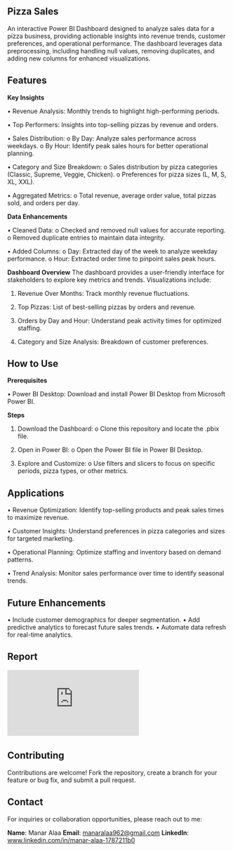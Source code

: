 ## Pizza Sales
An interactive Power BI Dashboard designed to analyze sales data for a pizza business, providing actionable insights into revenue trends, customer preferences, and operational performance. The dashboard leverages data preprocessing, including handling null values, removing duplicates, and adding new columns for enhanced visualizations.

## Features
**Key Insights**

•	Revenue Analysis: Monthly trends to highlight high-performing periods.

•	Top Performers: Insights into top-selling pizzas by revenue and orders.

•	Sales Distribution:
o	By Day: Analyze sales performance across weekdays.
o	By Hour: Identify peak sales hours for better operational planning.

•	Category and Size Breakdown:
o	Sales distribution by pizza categories (Classic, Supreme, Veggie, Chicken).
o	Preferences for pizza sizes (L, M, S, XL, XXL).

•	Aggregated Metrics:
o	Total revenue, average order value, total pizzas sold, and orders per day.


**Data Enhancements**

•	Cleaned Data:
o	Checked and removed null values for accurate reporting.
o	Removed duplicate entries to maintain data integrity.

•	Added Columns:
o	Day: Extracted day of the week to analyze weekday performance.
o	Hour: Extracted order time to pinpoint sales peak hours.

**Dashboard Overview**
The dashboard provides a user-friendly interface for stakeholders to explore key metrics and trends. Visualizations include:

1.	Revenue Over Months: Track monthly revenue fluctuations.

2.	Top Pizzas: List of best-selling pizzas by orders and revenue.

3.	Orders by Day and Hour: Understand peak activity times for optimized staffing.

4.	Category and Size Analysis: Breakdown of customer preferences.


## How to Use
**Prerequisites**

•	Power BI Desktop: Download and install Power BI Desktop from Microsoft Power BI.


**Steps**

1.	Download the Dashboard:
o	Clone this repository and locate the .pbix file.

2.	Open in Power BI:
o	Open the Power BI file in Power BI Desktop.

3.	Explore and Customize:
o	Use filters and slicers to focus on specific periods, pizza types, or other metrics.


## Applications

•	Revenue Optimization: Identify top-selling products and peak sales times to maximize revenue.

•	Customer Insights: Understand preferences in pizza categories and sizes for targeted marketing.

•	Operational Planning: Optimize staffing and inventory based on demand patterns.

•	Trend Analysis: Monitor sales performance over time to identify seasonal trends.


## Future Enhancements
•	Include customer demographics for deeper segmentation.
•	Add predictive analytics to forecast future sales trends.
•	Automate data refresh for real-time analytics.

## Report
![Pizza Sales](https://github.com/manar448/Pizza-Sales/blob/main/Manar%20Alaa%20-%20dashboard.pdf)

## Contributing
Contributions are welcome! Fork the repository, create a branch for your feature or bug fix, and submit a pull request.

## Contact
For inquiries or collaboration opportunities, please reach out to me:

**Name**: Manar Alaa 
**Email**: manaralaa962@gmail.com 
**LinkedIn**: www.linkedin.com/in/manar-alaa-1787211b0

